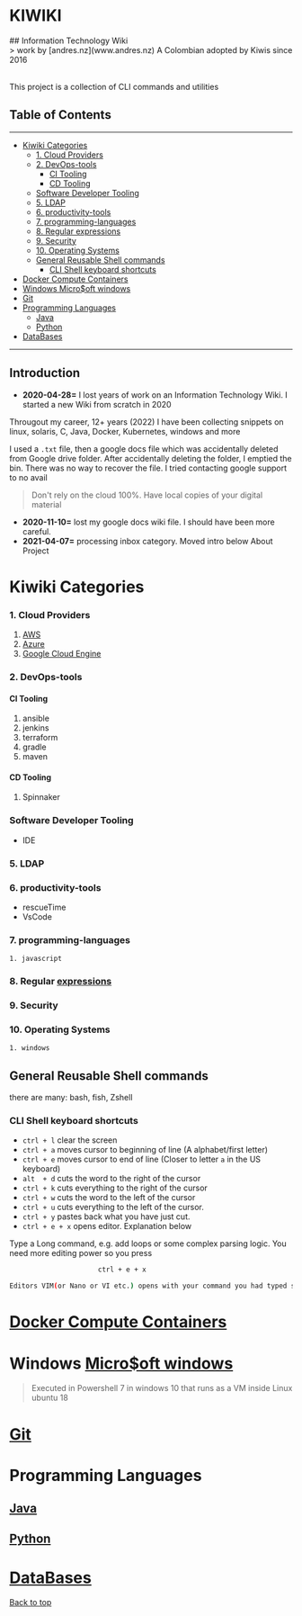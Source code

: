 <h1>KIWIKI</h1>
## Information Technology Wiki
<br>
> work by [andres.nz](www.andres.nz) A Colombian adopted by Kiwis since 2016
<br> <br>

This project is a collection of CLI commands and utilities
## Table of Contents
---

- [Kiwiki Categories](#kiwiki-categories)
    - [1. Cloud Providers](#1-cloud-providers)
    - [2. DevOps-tools](#2-devops-tools)
      - [CI Tooling](#ci-tooling)
      - [CD Tooling](#cd-tooling)
    - [Software Developer Tooling](#software-developer-tooling)
    - [5. LDAP](#5-ldap)
    - [6. productivity-tools](#6-productivity-tools)
    - [7. programming-languages](#7-programming-languages)
    - [8. Regular expressions](#8-regular-expressions)
    - [9. Security](#9-security)
    - [10. Operating Systems](#10-operating-systems)
  - [General Reusable Shell commands](#general-reusable-shell-commands)
    - [CLI Shell keyboard shortcuts](#cli-shell-keyboard-shortcuts)
- [Docker Compute Containers](#docker-compute-containers)
- [Windows Micro$oft windows](#windows-microoft-windows)
- [Git](#git)
- [Programming Languages](#programming-languages)
  - [Java](#java)
  - [Python](#python)
- [DataBases](#databases)

---

## Introduction

- **2020-04-28=** I lost years of work on an Information Technology Wiki. I started a new Wiki from scratch in 2020

Througout my career, 12+ years (2022) I have been collecting snippets on linux, solaris, C, Java, Docker, Kubernetes, windows and more

I used a `.txt` file, then a google docs file which was accidentally deleted from Google drive folder. After accidentally deleting the folder, I emptied the bin. There was no way to recover the file. I tried contacting google support to no avail

> Don't rely on the cloud 100%. Have local copies of your digital material

- **2020-11-10=** lost my google docs wiki file. I should have been more careful.
- **2021-04-07=** processing inbox category. Moved intro below About Project

# Kiwiki Categories

### 1. Cloud Providers
   1. [AWS](./aws/readme.md)
   2. [Azure](./azure/readme.md)
   3. [Google Cloud Engine](./gce/readme.md)
### 2. DevOps-tools
#### CI Tooling
  1. ansible
  2. jenkins
  3. terraform
  4. gradle
  5. maven
#### CD Tooling
  1. Spinnaker
### Software Developer Tooling
  - IDE

### 5. LDAP
### 6. productivity-tools
   - rescueTime
   - VsCode
### 7. programming-languages
    1. javascript

### 8. Regular [expressions](./regex/readme.md)
### 9. Security
### 10. Operating Systems
    1. windows

## General Reusable Shell commands

there are many: bash, fish, Zshell

### CLI Shell keyboard shortcuts
- `ctrl + l`  clear  the screen
- `ctrl + a`  moves cursor to beginning of line (A alphabet/first letter)
- `ctrl + e`  moves cursor to end of line (Closer to letter `a` in the US keyboard)
- `alt  + d`  cuts the word to the right of the cursor
- `ctrl + k`  cuts everything to the right of the cursor
- `ctrl + w`  cuts the word to the left of the cursor
- `ctrl + u`  cuts everything to the left of the cursor.
- `ctrl + y`  pastes back what you have just cut.
- `ctrl + e + x` opens editor. Explanation below

Type a Long command, e.g. add loops or some complex parsing logic. You need more editing power so you press
```bash
                      ctrl + e + x

Editors VIM(or Nano or VI etc.) opens with your command you had typed so far already in the buffer
```

# [Docker Compute Containers](./containers/readme.md)
# Windows [Micro\$oft windows](./windows/readme.md)
> Executed in Powershell 7 in windows 10 that runs as a VM inside Linux ubuntu 18
  
# [Git](./git/readme.md)
# Programming Languages
## [Java](./programming-languages/java/readme.md)

## [Python](./programming-languages/python/readme.md)

# [DataBases](./databases/sql.md)

[Back to top](#)